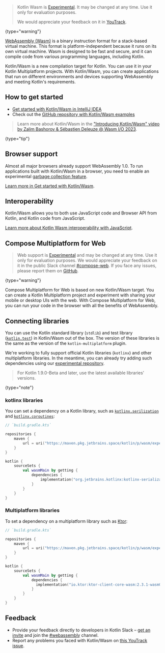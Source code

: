 [//]: # (title: Kotlin Wasm)

> Kotlin Wasm is [Experimental](components-stability.md).
> It may be changed at any time. Use it only for evaluation purposes.
> 
> We would appreciate your feedback on it in [YouTrack](https://kotl.in/issue).
>
{type="warning"}

[WebAssembly (Wasm)](https://webassembly.org) is a binary instruction format for a stack-based virtual machine.
This format is platform-independent because it runs on its own virtual machine.
Wasm is designed to be fast and secure, and it can compile code from various programming languages, including Kotlin.

Kotlin/Wasm is a new compilation target for Kotlin. You can use it in your Kotlin Multiplatform projects.
With Kotlin/Wasm, you can create applications that run on different environments and devices supporting WebAssembly and meeting Kotlin's requirements.

## How to get started

* [Get started with Kotlin/Wasm in IntelliJ IDEA](wasm-get-started.md)
* Check out the [GitHub repository with Kotlin/Wasm examples](https://github.com/Kotlin/kotlin-wasm-examples)

> Learn more about Kotlin/Wasm in the ["Introducing Kotlin/Wasm" video by Zalim Bashorov & Sébastien Deleuze @ Wasm I/O 2023](https://www.youtube.com/watch?v=LCtMC_IVCKo).
>
{type="tip"}

## Browser support

Almost all major browsers already support WebAssembly 1.0.
To run applications built with Kotlin/Wasm in a browser, you need to enable an experimental [garbage collection feature](https://github.com/WebAssembly/gc).

[Learn more in Get started with Kotlin/Wasm](wasm-get-started.md#troubleshooting).

## Interoperability

Kotlin/Wasm allows you to both use JavaScript code and Browser API from Kotlin, and Kotlin code from JavaScript.

[Learn more about Kotlin Wasm interoperability with JavaScript](wasm-js-interop.md).

## Compose Multiplatform for Web 

> Web support is [Experimental](components-stability.md) and may be changed at any time. Use it only for evaluation purposes.
> We would appreciate your feedback on it in the public Slack channel [#compose-web](https://slack-chats.kotlinlang.org/c/compose-web).
> If you face any issues, please report them on [GitHub](https://github.com/JetBrains/compose-multiplatform/issues).
>
{type="warning"}

Compose Multiplatform for Web is based on new Kotlin/Wasm target.
You can create a Kotlin Multiplatform project and experiment with sharing your mobile or desktop UIs with the web.
With Compose Multiplatform for Web, you can run your code in the browser with all the benefits of WebAssembly.

## Connecting libraries

You can use the Kotlin standard library (`stdlib`) and test library ([`kotlin.test`](https://kotlinlang.org/api/latest/kotlin.test/))
in Kotlin/Wasm out of the box. The version of these libraries is the same as the version of the `kotlin-multiplatform` plugin.

We're working to fully support official Kotlin libraries (`kotlinx`) and other multiplatform libraries. In the meantime,
you can already try adding such dependencies using our [experimental repository](https://maven.pkg.jetbrains.space/kotlin/p/wasm/experimental/).

> For Kotlin 1.9.0-Beta and later, use the latest available libraries' versions.
> 
{type="note"}

### kotlinx libraries

You can set a dependency on a Kotlin library, such as [`kotlinx.serilization`](serialization.md) and [`kotlinx.coroutines`](coroutines-guide.md):

```kotlin
// `build.gradle.kts`

repositories {
    maven {
        url = uri("https://maven.pkg.jetbrains.space/kotlin/p/wasm/experimental")
    }
}

kotlin {
    sourceSets {
        val wasmMain by getting {
            dependencies {
                implementation("org.jetbrains.kotlinx:kotlinx-serialization-core-wasm:1.5.1-wasm0")
            }
        }
    }
}
```

### Multiplatform libraries

To set a dependency on a multiplatform library such as [Ktor](https://ktor.io/):

```kotlin
// `build.gradle.kts`

repositories {
    maven {
        url = uri("https://maven.pkg.jetbrains.space/kotlin/p/wasm/experimental")
    }
}

kotlin {
    sourceSets {
        val wasmMain by getting {
            dependencies {
              implementation("io.ktor:ktor-client-core-wasm:2.3.1-wasm0")
            }
        }
    }
}
```

## Feedback

* Provide your feedback directly to developers in Kotlin Slack – [get an invite](https://surveys.jetbrains.com/s3/kotlin-slack-sign-up)
  and join the [#webassembly](https://kotlinlang.slack.com/archives/CDFP59223) channel.
* Report any problems you faced with Kotlin/Wasm on [this YouTrack issue](https://youtrack.jetbrains.com/issue/KT-56492).

